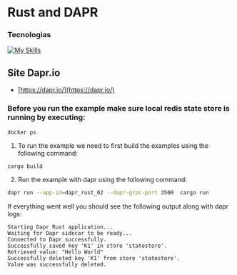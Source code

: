 # Rust and DAPR

### Tecnologias
[![My Skills](https://skillicons.dev/icons?i=rust,redis,dapr)](https://skillicons.dev)

## Site Dapr.io
- [https://dapr.io/](https://dapr.io/)


### Before you run the example make sure local redis state store is running by executing:
```
docker ps
```

1. To run the example we need to first build the examples using the following command:


```bash
cargo build 
```

<!-- END_STEP -->

2. Run the example with dapr using the following command:


```bash
dapr run --app-id=dapr_rust_02 --dapr-grpc-port 3500  cargo run
```

<!-- END_STEP -->

If everything went well you should see the following output along with dapr logs:
```
Starting Dapr Rust application...
Waiting for Dapr sidecar to be ready...
Connected to Dapr successfully.
Successfully saved key 'K1' in store 'statestore'.
Retrieved value: "Hello World"
Successfully deleted key 'K1' from store 'statestore'.
Value was successfully deleted.
```

